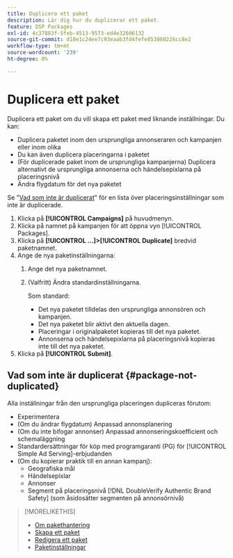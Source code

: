 ```yaml
---
title: Duplicera ett paket
description: Lär dig hur du duplicerar ett paket.
feature: DSP Packages
exl-id: 4c37883f-5feb-4513-9573-ed4e32606132
source-git-commit: d10e1c24ee7c93eaab3fd4fefe853860226cc8e2
workflow-type: tm+mt
source-wordcount: '239'
ht-degree: 0%

---
```


# Duplicera ett paket

Duplicera ett paket om du vill skapa ett paket med liknande inställningar. Du kan:

* Duplicera paketet inom den ursprungliga annonseraren och kampanjen eller inom olika
* Du kan även duplicera placeringarna i paketet
* (För duplicerade paket inom de ursprungliga kampanjerna) Duplicera alternativt de ursprungliga annonserna och händelsepixlarna på placeringsnivå
* Ändra flygdatum för det nya paketet

Se &quot;[Vad som inte är duplicerat](#package-not-duplicated)&quot; för en lista över placeringsinställningar som inte är duplicerade.

1. Klicka på **[!UICONTROL Campaigns]** på huvudmenyn.
1. Klicka på namnet på kampanjen för att öppna vyn [!UICONTROL Packages].
1. Klicka på **[!UICONTROL ...]>[!UICONTROL Duplicate]** bredvid paketnamnet.
1. Ange de nya paketinställningarna:
   1. Ange det nya paketnamnet.
   1. (Valfritt) Ändra standardinställningarna.

      Som standard:

      * Det nya paketet tilldelas den ursprungliga annonsören och kampanjen.
      * Det nya paketet blir aktivt den aktuella dagen.<!-- and the flight continues for NN  days. -->
      * Placeringar i originalpaketet kopieras till det nya paketet.
      * Annonserna och händelsepixlarna på placeringsnivå kopieras inte till det nya paketet.
1. Klicka på **[!UICONTROL Submit]**.

## Vad som inte är duplicerat {#package-not-duplicated}

Alla inställningar från den ursprungliga placeringen dupliceras förutom:

* Experimentera
* (Om du ändrar flygdatum) Anpassad annonsplanering
* (Om du inte bifogar annonser) Anpassad annonseringskoefficient och schemaläggning
* Standardersättningar för köp med programgaranti (PG) för [!UICONTROL Simple Ad Serving]-erbjudanden
* (Om du kopierar praktik till en annan kampanj):
   * Geografiska mål
   * Händelsepixlar
   * Annonser
   * Segment på placeringsnivå [!DNL DoubleVerify Authentic Brand Safety] (som åsidosätter segmenten på annonsörnivå)

>[!MORELIKETHIS]
>
>* [Om pakethantering](package-about.md)
>* [Skapa ett paket](package-create.md)
>* [Redigera ett paket](package-edit.md)
>* [Paketinställningar](package-settings.md)

